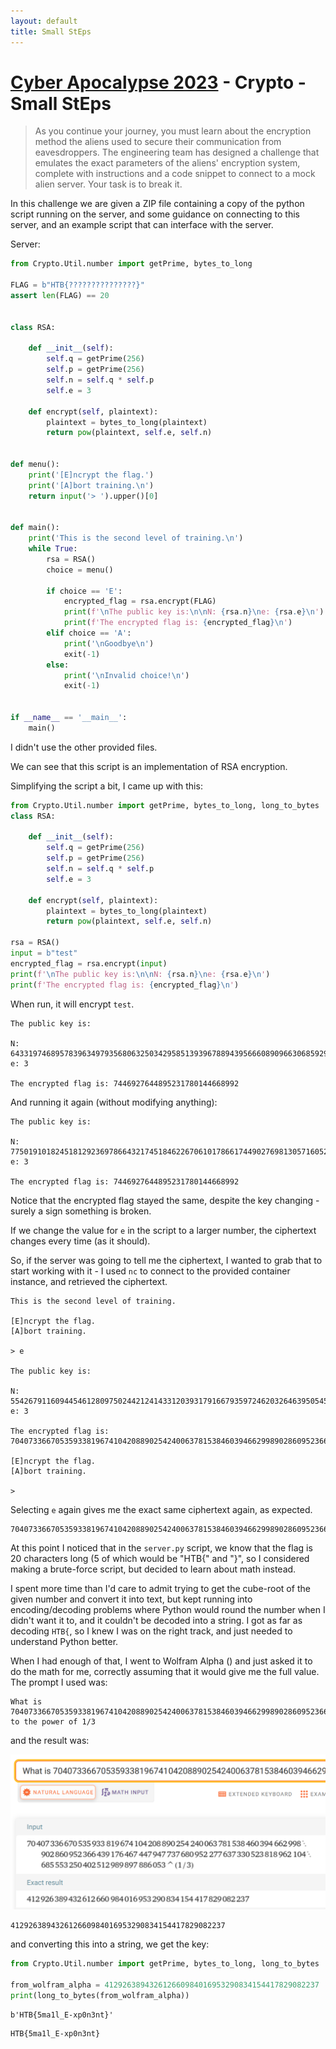 ```yaml
---
layout: default
title: Small StEps
---
```


# [Cyber Apocalypse 2023](index.md) - Crypto - Small StEps

> As you continue your journey, you must learn about the encryption method the aliens used to secure their communication from eavesdroppers. The engineering team has designed a challenge that emulates the exact parameters of the aliens' encryption system, complete with instructions and a code snippet to connect to a mock alien server. Your task is to break it.

In this challenge we are given a ZIP file containing a copy of the python script running on the server, and some guidance on connecting to this server, and an example script that can interface with the server.


Server:
```python
from Crypto.Util.number import getPrime, bytes_to_long

FLAG = b"HTB{???????????????}"
assert len(FLAG) == 20


class RSA:

    def __init__(self):
        self.q = getPrime(256)
        self.p = getPrime(256)
        self.n = self.q * self.p
        self.e = 3

    def encrypt(self, plaintext):
        plaintext = bytes_to_long(plaintext)
        return pow(plaintext, self.e, self.n)


def menu():
    print('[E]ncrypt the flag.')
    print('[A]bort training.\n')
    return input('> ').upper()[0]


def main():
    print('This is the second level of training.\n')
    while True:
        rsa = RSA()
        choice = menu()

        if choice == 'E':
            encrypted_flag = rsa.encrypt(FLAG)
            print(f'\nThe public key is:\n\nN: {rsa.n}\ne: {rsa.e}\n')
            print(f'The encrypted flag is: {encrypted_flag}\n')
        elif choice == 'A':
            print('\nGoodbye\n')
            exit(-1)
        else:
            print('\nInvalid choice!\n')
            exit(-1)


if __name__ == '__main__':
    main()

```

I didn't use the other provided files.

We can see that this script is an implementation of RSA encryption.

Simplifying the script a bit, I came up with this:
```python
from Crypto.Util.number import getPrime, bytes_to_long, long_to_bytes
class RSA:

    def __init__(self):
        self.q = getPrime(256)
        self.p = getPrime(256)
        self.n = self.q * self.p
        self.e = 3

    def encrypt(self, plaintext):
        plaintext = bytes_to_long(plaintext)
        return pow(plaintext, self.e, self.n)

rsa = RSA()
input = b"test"
encrypted_flag = rsa.encrypt(input)
print(f'\nThe public key is:\n\nN: {rsa.n}\ne: {rsa.e}\n')
print(f'The encrypted flag is: {encrypted_flag}\n')
```

When run, it will encrypt `test`.

```
The public key is:

N: 6433197468957839634979356806325034295851393967889439566608909663068592908614522335752620182028132934720937783012543858842379463872027766831216259043031269
e: 3

The encrypted flag is: 7446927644895231780144668992
```

And running it again (without modifying anything):
```
The public key is:

N: 7750191018245181292369786643217451846226706101786617449027698130571605216424438557745022024913956128589589783135780681404953208140633783218166986053557979
e: 3

The encrypted flag is: 7446927644895231780144668992
```

Notice that the encrypted flag stayed the same, despite the key changing - surely a sign something is broken.

If we change the value for `e` in the script to a larger number, the ciphertext changes every time (as it should).

So, if the server was going to tell me the ciphertext, I wanted to grab that to start working with it - I used `nc` to connect to the provided container instance, and retrieved the ciphertext.

```
This is the second level of training.

[E]ncrypt the flag.
[A]bort training.

> e

The public key is:

N: 5542679116094454612809750244212414331203931791667935972462032646395054511313670594733521923965979886466515424714259967172823008801418001034394935217197567
e: 3

The encrypted flag is: 70407336670535933819674104208890254240063781538460394662998902860952366439176467447947737680952277637330523818962104685553250402512989897886053

[E]ncrypt the flag.
[A]bort training.

>
```
Selecting `e` again gives me the exact same ciphertext again, as expected.

```
70407336670535933819674104208890254240063781538460394662998902860952366439176467447947737680952277637330523818962104685553250402512989897886053
```

At this point I noticed that in the `server.py` script, we know that the flag is 20 characters long (5 of which would be "HTB{" and "}", so I considered making a brute-force script, but decided to learn about math instead.

I spent more time than I'd care to admit trying to get the cube-root of the given number and convert it into text, but kept running into encoding/decoding problems where Python would round the number when I didn't want it to, and it couldn't be decoded into a string. I got as far as decoding `HTB{`, so I knew I was on the right track, and just needed to understand Python better.

When I had enough of that, I went to Wolfram Alpha () and just asked it to do the math for me, correctly assuming that it would give me the full value. The prompt I used was:

```
What is 70407336670535933819674104208890254240063781538460394662998902860952366439176467447947737680952277637330523818962104685553250402512989897886053 to the power of 1/3
```

and the result was:

![Small StEps](crypto-small-steps/01.png)

```
412926389432612660984016953290834154417829082237
```


and converting this into a string, we get the key:

```python
from Crypto.Util.number import getPrime, bytes_to_long, long_to_bytes

from_wolfram_alpha = 412926389432612660984016953290834154417829082237
print(long_to_bytes(from_wolfram_alpha))
```

```
b'HTB{5ma1l_E-xp0n3nt}'
```
```
HTB{5ma1l_E-xp0n3nt}
```



